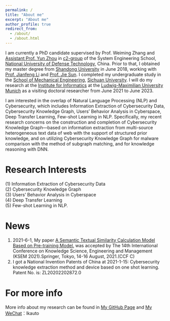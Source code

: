 ```yaml
---
permalink: /
title: "About me"
excerpt: "About me"
author_profile: true
redirect_from: 
  - /about/
  - /about.html
---
```


I am currently a PhD candidate supervised by Prof. Weiming Zhang and [Assistant Prof. Yun Zhou](https://yzhou.github.io/) in [c2-group](https://c2-group.github.io/) of the System Engineering School, [National University of Defense Technology](https://www.nudt.edu.cn/), China. Prior to that, I obtained my master degree from [Shandong University](https://www.sdu.edu.cn/) in June 2018, working with [Prof. Jianfeng Li](https://www.mech.sdu.edu.cn/info/1127/121173.htm) and [Prof. Jie Sun](https://www.mech.sdu.edu.cn/info/1127/121121.htm). I completed my undergraduate study in the [School of Mechanical Engineering](http://msec.scu.edu.cn/), [Sichuan University](http://www.scu.edu.cn/). I will do my research at the [Institute for Informatics](http://www.ifi.lmu.de/front-page-en?set_language=en) at the [Ludwig-Maximilian University Munich](https://www.en.uni-muenchen.de/index.html) as a visiting doctoral researcher from June 2021 to June 2023.

I am interested in the overlap of Natural Language Processing (NLP) and Cybersecurity, which includes Information Extraction of Cybersecurity Data, Cybersecurity Knowledge Graph, Users’ Behavior Analysis in Cyberspace, Deep Transfer Learning, Few-shot Learning in NLP. Specifically, my recent research concerns on the construction and completion of Cybersecurity Knowledge Graph—based on information extraction from multi-source heterogeneous text data of web with the support of structured prior knowledge, and on utilizing Cybersecurity Knowledge Graph for malware comparison with the method of subgraph matching, and for knowledge reasoning with DNN.

Research Interests
======
(1) Information Extraction of Cybersecurity Data
<br/>(2) Cybersecurity Knowledge Graph
<br/>(3) Users’ Behavior Analysis in Cyberspace
<br/>(4) Deep Transfer Learning
<br/>(5) Few-shot Learning in NLP.

News
======
1. 2021-6-1, My paper [A Semantic Textual Similarity Calculation Model Based on Pre-training Model.]( ) was accepted by The 14th International Conference on Knowledge Science, Engineering and Management (KSEM 2021).Springer, Tokyo, 14-16 August, 2021.(CCF C)
2. I got a National Invention Patents of China at 2021-1-15: Cybersecurity knowledge extraction method and device based on one shot learning. Patent No. is: ZL20202202872.0
 
For more info
======
More info about my research can be found in [My GitHub Page](https://github.com/KaiLiu-Leo) and [My WeChat]()：lkauto
